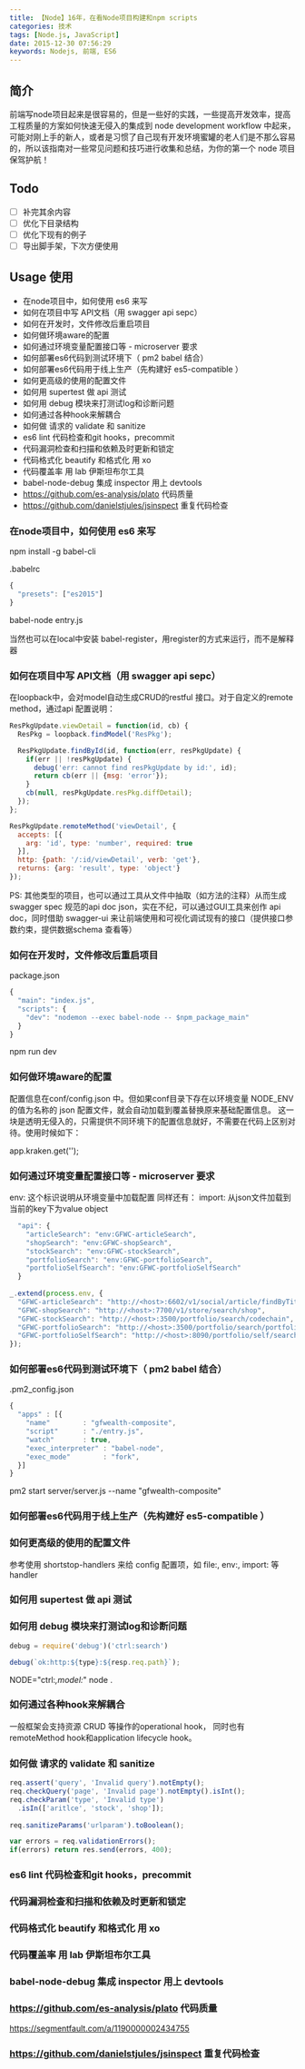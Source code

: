 ```yaml
---
title: 【Node】16年，在看Node项目构建和npm scripts
categories: 技术
tags: [Node.js, JavaScript]
date: 2015-12-30 07:56:29
keywords: Nodejs, 前端, ES6
---
```



## 简介
前端写node项目起来是很容易的，但是一些好的实践，一些提高开发效率，提高工程质量的方案如何快速无侵入的集成到 node development workflow 中起来，可能对刚上手的新人，或者是习惯了自己现有开发环境蜜罐的老人们是不那么容易的，所以该指南对一些常见问题和技巧进行收集和总结，为你的第一个 node 项目保驾护航！

## Todo

- [ ] 补完其余内容
- [ ] 优化下目录结构
- [ ] 优化下现有的例子
- [ ] 导出脚手架，下次方便使用

## Usage 使用
<!-- MarkdownTOC -->

- 在node项目中，如何使用 es6 来写
- 如何在项目中写 API文档（用 swagger api sepc）
- 如何在开发时，文件修改后重启项目
- 如何做环境aware的配置
- 如何通过环境变量配置接口等 - microserver 要求
- 如何部署es6代码到测试环境下（ pm2 babel 结合）
- 如何部署es6代码用于线上生产（先构建好 es5-compatible ）
- 如何更高级的使用的配置文件
- 如何用 supertest 做 api 测试
- 如何用 debug 模块来打测试log和诊断问题
- 如何通过各种hook来解耦合
- 如何做 请求的 validate 和 sanitize
- es6 lint 代码检查和git hooks，precommit
- 代码漏洞检查和扫描和依赖及时更新和锁定
- 代码格式化 beautify 和格式化 用 xo
- 代码覆盖率 用 lab 伊斯坦布尔工具
- babel-node-debug 集成 inspector 用上 devtools
- https://github.com/es-analysis/plato 代码质量
- https://github.com/danielstjules/jsinspect 重复代码检查

<!-- /MarkdownTOC -->

### 在node项目中，如何使用 es6 来写

npm install -g babel-cli

.babelrc
```js
{
  "presets": ["es2015"]
}
```

babel-node entry.js

当然也可以在local中安装 babel-register，用register的方式来运行，而不是解释器


### 如何在项目中写 API文档（用 swagger api sepc）

在loopback中，会对model自动生成CRUD的restful 接口。对于自定义的remote method，通过api 配置说明：

```js
ResPkgUpdate.viewDetail = function(id, cb) {
  ResPkg = loopback.findModel('ResPkg');

  ResPkgUpdate.findById(id, function(err, resPkgUpdate) {
    if(err || !resPkgUpdate) {
      debug('err: cannot find resPkgUpdate by id:', id);
      return cb(err || {msg: 'error'});
    }
    cb(null, resPkgUpdate.resPkg.diffDetail);
  });
};

ResPkgUpdate.remoteMethod('viewDetail', {
  accepts: [{
    arg: 'id', type: 'number', required: true
  }],
  http: {path: '/:id/viewDetail', verb: 'get'},
  returns: {arg: 'result', type: 'object'}
});
```

PS: 其他类型的项目，也可以通过工具从文件中抽取（如方法的注释）从而生成swagger spec 规范的api doc json，实在不纪，可以通过GUI工具来创作 api doc，同时借助 swagger-ui 来让前端使用和可视化调试现有的接口（提供接口参数约束，提供数据schema 查看等）


### 如何在开发时，文件修改后重启项目

package.json
```js
{
  "main": "index.js",
  "scripts": {
    "dev": "nodemon --exec babel-node -- $npm_package_main"
  }
}
```

npm run dev


### 如何做环境aware的配置
配置信息在conf/config.json 中。但如果conf目录下存在以环境变量 NODE_ENV 的值为名称的 json 配置文件，就会自动加载到覆盖替换原来基础配置信息。
这一块是透明无侵入的，只需提供不同环境下的配置信息就好，不需要在代码上区别对待。使用时候如下：

app.kraken.get('<key>');

### 如何通过环境变量配置接口等 - microserver 要求

env: 这个标识说明从环境变量中加载配置
同样还有： import: 从json文件加载到当前的key下为value object

```js
  "api": {
    "articleSearch": "env:GFWC-articleSearch",
    "shopSearch": "env:GFWC-shopSearch",
    "stockSearch": "env:GFWC-stockSearch",
    "portfolioSearch": "env:GFWC-portfolioSearch",
    "portfolioSelfSearch": "env:GFWC-portfolioSelfSearch"
  }
  
_.extend(process.env, {
  "GFWC-articleSearch": "http://<host>:6602/v1/social/article/findByTitle",
  "GFWC-shopSearch": "http://<host>:7700/v1/store/search/shop",
  "GFWC-stockSearch": "http://<host>:3500/portfolio/search/codechain",
  "GFWC-portfolioSearch": "http://<host>:3500/portfolio/search/portfolio/name",
  "GFWC-portfolioSelfSearch": "http://<host>:8090/portfolio/self/search"
});
```

### 如何部署es6代码到测试环境下（ pm2 babel 结合）

.pm2_config.json
```js
{
  "apps" : [{
    "name"        : "gfwealth-composite",
    "script"      : "./entry.js",
    "watch"       : true,
    "exec_interpreter" : "babel-node",
    "exec_mode"        : "fork",
  }]
}
```
pm2 start server/server.js --name "gfwealth-composite"


### 如何部署es6代码用于线上生产（先构建好 es5-compatible ）


### 如何更高级的使用的配置文件

参考使用 shortstop-handlers 来给 config 配置项，如 file:, env:, import: 等handler


### 如何用 supertest 做 api 测试

### 如何用 debug 模块来打测试log和诊断问题

```js
debug = require('debug')('ctrl:search')

debug(`ok:http:${type}:${resp.req.path}`);

```
NODE="ctrl:*,model:*" node .

### 如何通过各种hook来解耦合

一般框架会支持资源 CRUD 等操作的operational hook，
同时也有 remoteMethod hook和application lifecycle hook。

### 如何做 请求的 validate 和 sanitize

```js
req.assert('query', 'Invalid query').notEmpty();
req.checkQuery('page', 'Invalid page').notEmpty().isInt();
req.checkParam('type', 'Invalid type')
  .isIn(['aritlce', 'stock', 'shop']);
  
req.sanitizeParams('urlparam').toBoolean();

var errors = req.validationErrors();
if(errors) return res.send(errors, 400);
```

### es6 lint 代码检查和git hooks，precommit

### 代码漏洞检查和扫描和依赖及时更新和锁定

### 代码格式化 beautify 和格式化 用 xo

### 代码覆盖率 用 lab 伊斯坦布尔工具

### babel-node-debug 集成 inspector 用上 devtools


### https://github.com/es-analysis/plato 代码质量
https://segmentfault.com/a/1190000002434755

### https://github.com/danielstjules/jsinspect 重复代码检查

